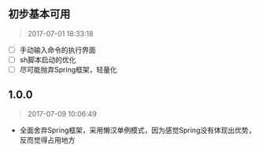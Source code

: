 ## 初步基本可用
> 2017-07-01 18:33:18

- [ ] 手动输入命令的执行界面
- [ ] sh脚本启动的优化
- [ ] 尽可能抛弃Spring框架，轻量化 

## 1.0.0  
> 2017-07-09 10:06:49
- 全面舍弃Spring框架，采用懒汉单例模式，因为感觉Spring没有体现出优势，反而觉得占用地方

